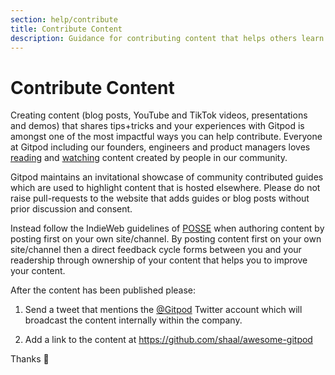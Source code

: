 ```yaml
---
section: help/contribute
title: Contribute Content
description: Guidance for contributing content that helps others learn and adopt Gitpod. Share your tips, tricks, experiences and project use cases through blog posts, videos and presentations.
---
```


<script context="module">
  export const prerender = true;
</script>

# Contribute Content

Creating content (blog posts, YouTube and TikTok videos, presentations and demos) that shares tips+tricks and your experiences with Gitpod is amongst one of the most impactful ways you can help contribute. Everyone at Gitpod including our founders, engineers and product managers loves [reading](https://ghuntley.com/anywhere/) and [watching](https://www.youtube.com/watch?v=XLOwNev0TM0&t=18s) content created by people in our community.

Gitpod maintains an invitational showcase of community contributed guides which are used to highlight content that is hosted elsewhere. Please do not raise pull-requests to the website that adds guides or blog posts without prior discussion and consent.

Instead follow the IndieWeb guidelines of [POSSE](https://indieweb.org/POSSE) when authoring content by posting first on your own site/channel. By posting content first on your own site/channel then a direct feedback cycle forms between you and your readership through ownership of your content that helps you to improve your content.

After the content has been published please:

1. Send a tweet that mentions the [@Gitpod](http://twitter.com/gitpod) Twitter account which will broadcast the content internally within the company.

1. Add a link to the content at https://github.com/shaal/awesome-gitpod

Thanks 🧡
